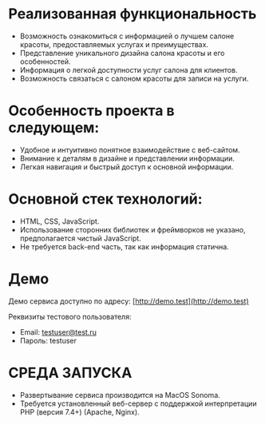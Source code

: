 # Реализованная функциональность

- Возможность ознакомиться с информацией о лучшем салоне красоты, предоставляемых услугах и преимуществах.
- Представление уникального дизайна салона красоты и его особенностей.
- Информация о легкой доступности услуг салона для клиентов.
- Возможность связаться с салоном красоты для записи на услуги.

# Особенность проекта в следующем:

- Удобное и интуитивно понятное взаимодействие с веб-сайтом.
- Внимание к деталям в дизайне и представлении информации.
- Легкая навигация и быстрый доступ к основной информации.

# Основной стек технологий:

- HTML, CSS, JavaScript.
- Использование сторонних библиотек и фреймворков не указано, предполагается чистый JavaScript.
- Не требуется back-end часть, так как информация статична.

# Демо

Демо сервиса доступно по адресу: [http://demo.test](http://demo.test)

Реквизиты тестового пользователя: 
- Email: testuser@test.ru
- Пароль: testuser

# СРЕДА ЗАПУСКА

- Развертывание сервиса производится на MacOS Sonoma.
- Требуется установленный веб-сервер с поддержкой интерпретации PHP (версия 7.4+) (Apache, Nginx).


